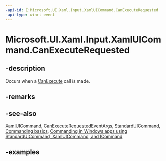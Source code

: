 ```yaml
---
-api-id: E:Microsoft.UI.Xaml.Input.XamlUICommand.CanExecuteRequested
-api-type: winrt event
---
```


<!-- Event syntax.
public event TypedEventHandler CanExecuteRequested<XamlUICommand, CanExecuteRequestedEventArgs>
-->

# Microsoft.UI.Xaml.Input.XamlUICommand.CanExecuteRequested

## -description

Occurs when a [CanExecute](xamluicommand_canexecute_508446764.md) call is made.

## -remarks

## -see-also

[XamlUICommand](xamluicommand.md), [CanExecuteRequestedEventArgs](canexecuterequestedeventargs.md), [StandardUICommand](standarduicommand.md), [Commanding basics](/windows/uwp/layout/commanding-basics), [Commanding in Windows apps using StandardUICommand, XamlUICommand, and ICommand](/windows/apps/design/controls/commanding)

## -examples
